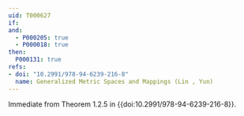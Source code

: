 ```yaml
---
uid: T000627
if:
and:
  - P000205: true
  - P000018: true
then:
  P000131: true
refs:
- doi: "10.2991/978-94-6239-216-8"
  name: Generalized Metric Spaces and Mappings (Lin , Yun)
---
```


Immediate from Theorem 1.2.5 in {{doi:10.2991/978-94-6239-216-8}}.
